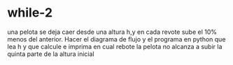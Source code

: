 # while-2
una pelota se deja caer desde una altura h,y en cada revote sube el 10% menos del anterior. Hacer el diagrama de flujo y el programa en python que lea h y que calcule e imprima en cual rebote la pelota no alcanza a subir la quinta parte de la altura inicial
